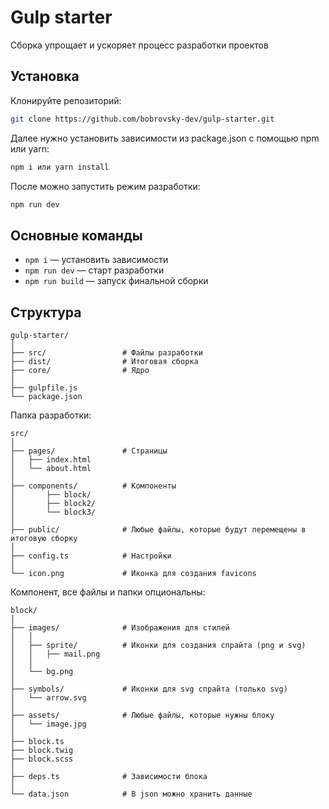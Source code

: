 # Gulp starter

Сборка упрощает и ускоряет процесс разработки проектов

## Установка

Клонируйте репозиторий:
```bash
git clone https://github.com/bobrovsky-dev/gulp-starter.git
```
Далее нужно установить зависимости из package.json с помощью npm или yarn:
```bash
npm i или yarn install
```
После можно запустить режим разработки:
```bash
npm run dev
```

## Основные команды
* `npm i` — установить зависимости
* `npm run dev` — старт разработки
* `npm run build` — запуск финальной сборки

## Структура

```
gulp-starter/
│
├── src/                 # Файлы разработки
├── dist/                # Итоговая сборка
├── core/                # Ядро
│
├── gulpfile.js
└── package.json
```

Папка разработки:
```
src/
│
├── pages/               # Страницы
│   ├── index.html
│   └── about.html
│
├── components/          # Компоненты
│       ├── block/
│       ├── block2/
│       └── block3/
│
├── public/              # Любые файлы, которые будут перемещены в итоговую сборку
│
├── config.ts            # Настройки
│
└── icon.png             # Иконка для создания favicons
```

Компонент, все файлы и папки опциональны:
```
block/
│
├── images/              # Изображения для стилей
│   │
│   ├── sprite/          # Иконки для создания спрайта (png и svg)
│   │   ├── mail.png
│   │
│   └── bg.png
│
├── symbols/             # Иконки для svg спрайта (только svg)
│   └── arrow.svg
│
├── assets/              # Любые файлы, которые нужны блоку
│   └── image.jpg
│
├── block.ts
├── block.twig
├── block.scss
│
├── deps.ts              # Зависимости блока
│
└── data.json            # В json можно хранить данные
```